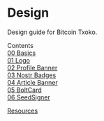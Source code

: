 # Design
Design guide for Bitcoin Txoko. 

Contents  
[00 Basics](/00-basics.md)  
[01 Logo](/01-logo.md)  
[02 Profile Banner](/02-pbanner.md)  
[03 Nostr Badges](/03-badges.md)  
[04 Article Banner](04-abanner.md)  
[05 BoltCard](/05-boltcard.md)  
[06 SeedSigner](/06-seedsigner.md)  

[Resources](/resources.md)  
